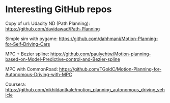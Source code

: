 # Interesting GitHub repos

Copy of url: Udacity ND (Path Planning): https://github.com/davidawad/Path-Planning

Simple sim with pygame: https://github.com/dahhmani/Motion-Planning-for-Self-Driving-Cars

MPC + Bezier spline: https://github.com/paulyehtw/Motion-planning-based-on-Model-Predictive-control-and-Bezier-spline

MPC with CommonRoad: https://github.com/TGoldC/Motion-Planning-for-Autonomous-Driving-with-MPC

Coursera: https://github.com/nikhildantkale/motion_planning_autonomous_driving_vehicle